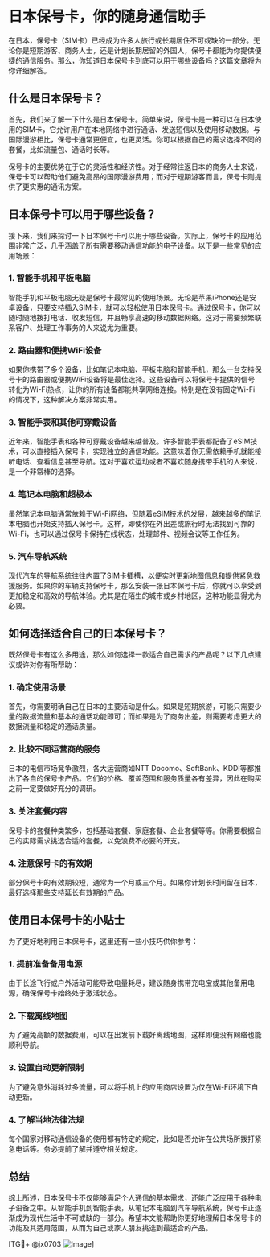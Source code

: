 # 日本保号卡，你的随身通信助手

在日本，保号卡（SIM卡）已经成为许多人旅行或长期居住不可或缺的一部分。无论你是短期游客、商务人士，还是计划长期居留的外国人，保号卡都能为你提供便捷的通信服务。那么，你知道日本保号卡到底可以用于哪些设备吗？这篇文章将为你详细解答。

## 什么是日本保号卡？

首先，我们来了解一下什么是日本保号卡。简单来说，保号卡是一种可以在日本使用的SIM卡，它允许用户在本地网络中进行通话、发送短信以及使用移动数据。与国际漫游相比，保号卡通常更便宜，也更灵活。你可以根据自己的需求选择不同的套餐，比如流量包、通话时长等。

保号卡的主要优势在于它的灵活性和经济性。对于经常往返日本的商务人士来说，保号卡可以帮助他们避免高昂的国际漫游费用；而对于短期游客而言，保号卡则提供了更实惠的通讯方案。

## 日本保号卡可以用于哪些设备？

接下来，我们来探讨一下日本保号卡可以用于哪些设备。实际上，保号卡的应用范围非常广泛，几乎涵盖了所有需要移动通信功能的电子设备。以下是一些常见的应用场景：

### 1. 智能手机和平板电脑

智能手机和平板电脑无疑是保号卡最常见的使用场景。无论是苹果iPhone还是安卓设备，只要支持插入SIM卡，就可以轻松使用日本保号卡。通过保号卡，你可以随时随地拨打电话、收发短信，并且畅享高速的移动数据网络。这对于需要频繁联系客户、处理工作事务的人来说尤为重要。

### 2. 路由器和便携WiFi设备

如果你携带了多个设备，比如笔记本电脑、平板电脑和智能手机，那么一台支持保号卡的路由器或便携WiFi设备将是最佳选择。这些设备可以将保号卡提供的信号转化为Wi-Fi热点，让你的所有设备都能共享网络连接。特别是在没有固定Wi-Fi的情况下，这种解决方案非常实用。

### 3. 智能手表和其他可穿戴设备

近年来，智能手表和各种可穿戴设备越来越普及。许多智能手表都配备了eSIM技术，可以直接插入保号卡，实现独立的通信功能。这意味着你无需依赖手机就能接听电话、查看信息甚至导航。这对于喜欢运动或者不喜欢随身携带手机的人来说，是一个非常棒的选择。

### 4. 笔记本电脑和超极本

虽然笔记本电脑通常依赖于Wi-Fi网络，但随着eSIM技术的发展，越来越多的笔记本电脑也开始支持插入保号卡。这样，即使你在外出差或旅行时无法找到可靠的Wi-Fi，也可以通过保号卡保持在线状态，处理邮件、视频会议等工作任务。

### 5. 汽车导航系统

现代汽车的导航系统往往内置了SIM卡插槽，以便实时更新地图信息和提供紧急救援服务。如果你的车辆支持保号卡，那么安装一张日本保号卡后，你就可以享受到更加稳定和高效的导航体验。尤其是在陌生的城市或乡村地区，这种功能显得尤为必要。

## 如何选择适合自己的日本保号卡？

既然保号卡有这么多用途，那么如何选择一款适合自己需求的产品呢？以下几点建议或许对你有所帮助：

### 1. 确定使用场景

首先，你需要明确自己在日本的主要活动是什么。如果是短期旅游，可能只需要少量的数据流量和基本的通话功能即可；而如果是为了商务出差，则需要考虑更大的数据流量和稳定的通话质量。

### 2. 比较不同运营商的服务

日本的电信市场竞争激烈，各大运营商如NTT Docomo、SoftBank、KDDI等都推出了各自的保号卡产品。它们的价格、覆盖范围和服务质量各有差异，因此在购买之前一定要做好充分的调研。

### 3. 关注套餐内容

保号卡的套餐种类繁多，包括基础套餐、家庭套餐、企业套餐等等。你需要根据自己的实际需求挑选合适的套餐，以免浪费不必要的开支。

### 4. 注意保号卡的有效期

部分保号卡的有效期较短，通常为一个月或三个月。如果你计划长时间留在日本，最好选择那些支持延长有效期的产品。

## 使用日本保号卡的小贴士

为了更好地利用日本保号卡，这里还有一些小技巧供你参考：

### 1. 提前准备备用电源

由于长途飞行或户外活动可能导致电量耗尽，建议随身携带充电宝或其他备用电源，确保保号卡始终处于激活状态。

### 2. 下载离线地图

为了避免高额的数据费用，可以在出发前下载好离线地图，这样即便没有网络也能顺利导航。

### 3. 设置自动更新限制

为了避免意外消耗过多流量，可以将手机上的应用商店设置为仅在Wi-Fi环境下自动更新。

### 4. 了解当地法律法规

每个国家对移动通信设备的使用都有特定的规定，比如是否允许在公共场所拨打紧急电话等。务必提前了解并遵守相关规定。

## 总结

综上所述，日本保号卡不仅能够满足个人通信的基本需求，还能广泛应用于各种电子设备之中。从智能手机到智能手表，从笔记本电脑到汽车导航系统，保号卡正逐渐成为现代生活中不可或缺的一部分。希望本文能帮助你更好地理解日本保号卡的功能及其适用范围，从而为自己或家人朋友挑选到最适合的产品。

[TG💪+ @jx0703 ![Image](https://github.com/user-attachments/assets/dbca1d08-cadb-493c-b0ec-ad6f7a83f270)]